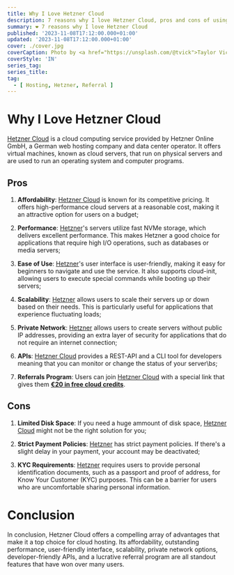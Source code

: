 ```yaml
---
title: Why I Love Hetzner Cloud
description: 7 reasons why I love Hetzner Cloud, pros and cons of using it.
summary: ❤️ 7 reasons why I love Hetzner Cloud
published: '2023-11-08T17:12:00.000+01:00'
updated: '2023-11-08T17:12:00.000+01:00'
cover: ./cover.jpg
coverCaption: Photo by <a href="https://unsplash.com/@tvick">Taylor Vick</a> on <a href="https://unsplash.com/photos/cable-network-M5tzZtFCOfs">Unsplash</a>
coverStyle: 'IN'
series_tag:
series_title:
tag:
  - [ Hosting, Hetzner, Referral ]
---
```


<script lang="ts">
  let refLink = "https://hetzner.cloud/?ref=UslMmfBuORkT";
</script>

# Why I Love Hetzner Cloud
[Hetzner Cloud]({refLink}) is a cloud computing service provided by Hetzner Online GmbH, a German web hosting company and data center operator. It offers virtual machines, known as cloud servers, that run on physical servers and are used to run an operating system and computer programs.

## Pros
1. **Affordability**: [Hetzner Cloud]({refLink}) is known for its competitive pricing. It offers high-performance cloud servers at a reasonable cost, making it an attractive option for users on a budget;

2. **Performance**: [Hetzner]({refLink})'s servers utilize fast NVMe storage, which delivers excellent performance. This makes Hetzner a good choice for applications that require high I/O operations, such as databases or media servers;

3. **Ease of Use**: [Hetzner]({refLink})'s user interface is user-friendly, making it easy for beginners to navigate and use the service. It also supports cloud-init, allowing users to execute special commands while booting up their servers;

4. **Scalability**: [Hetzner]({refLink}) allows users to scale their servers up or down based on their needs. This is particularly useful for applications that experience fluctuating loads;

5. **Private Network**: [Hetzner]({refLink}) allows users to create servers without public IP addresses, providing an extra layer of security for applications that do not require an internet connection;

6. **APIs**: [Hetzner Cloud]({refLink}) provides a REST-API and a CLI tool for developers meaning that you can monitor or change the status of your server\b*s*;

7. **Referrals Program**: Users can join [Hetzner Cloud]({refLink}) with a special link that gives them [**€20 in free cloud credits**]({refLink}). 


## Cons
1. **Limited Disk Space**: If you need a huge ammount of disk space, [Hetzner Cloud]({refLink}) might not be the right solution for you;

2. **Strict Payment Policies**: [Hetzner]({refLink}) has strict payment policies. If there's a slight delay in your payment, your account may be deactivated;


3. **KYC Requirements**: [Hetzner]({refLink}) requires users to provide personal identification documents, such as a passport and proof of address, for Know Your Customer (KYC) purposes. This can be a barrier for users who are uncomfortable sharing personal information.


# Conclusion
In conclusion, Hetzner Cloud offers a compelling array of advantages that make it a top choice for cloud hosting. Its affordability, outstanding performance, user-friendly interface, scalability, private network options, developer-friendly APIs, and a lucrative referral program are all standout features that have won over many users.